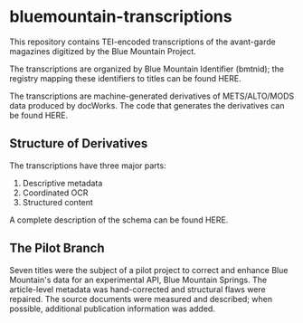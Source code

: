 # bluemountain-transcriptions
This repository contains TEI-encoded transcriptions of the avant-garde magazines digitized by the Blue Mountain Project.

The transcriptions are organized by Blue Mountain Identifier (bmtnid); the registry mapping these identifiers to titles can be found HERE.

The transcriptions are machine-generated derivatives of METS/ALTO/MODS data produced by docWorks.  The code that generates the derivatives can be found HERE.

## Structure of Derivatives
The transcriptions have three major parts:

1. Descriptive metadata
2. Coordinated OCR
3. Structured content

A complete description of the schema can be found HERE.

## The Pilot Branch
Seven titles were the subject of a pilot project to correct and enhance Blue Mountain's data for an experimental API, Blue Mountain Springs.  The article-level metadata was hand-corrected and structural flaws were repaired.  The source documents were measured and described; when possible, additional publication information was added.


